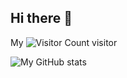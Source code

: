 ## Hi there 👋
My ![Visitor Count](https://profile-counter.glitch.me/zhouchunpong/count.svg) visitor

![My GitHub stats](https://github-readme-stats.vercel.app/api?username=zhouchunpong&show_icons=true&hide=prs,issues,contribs&count_private=true&theme=ambient_gradient&hide_rank=true&include_all_commits=true)



<!--
**zhouchunpong/zhouchunpong** is a ✨ _special_ ✨ repository because its `README.md` (this file) appears on your GitHub profile.

Here are some ideas to get you started:

- 🔭 I’m currently working on ...
- 🌱 I’m currently learning ...
- 👯 I’m looking to collaborate on ...
- 🤔 I’m looking for help with ...
- 💬 Ask me about ...
- 📫 How to reach me: ...
- 😄 Pronouns: ...
- ⚡ Fun fact: ...
-->
